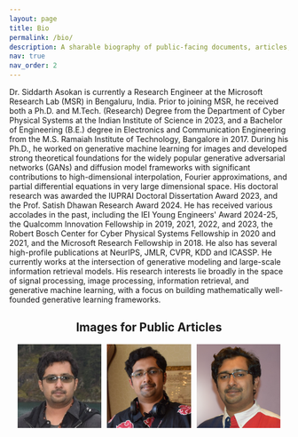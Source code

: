 ```yaml
---
layout: page
title: Bio
permalink: /bio/
description: A sharable biography of public-facing documents, articles, and broadcast emails.
nav: true
nav_order: 2
---
```


<style>
    /* Container to hold the images in a row */
    .image-row {
      display: flex;          /* Arrange images in a row */
      gap: 10px;              /* Space between images */
      flex-wrap: wrap;        /* Allow images to wrap on smaller screens */
      justify-content: center;/* Center the images */
    }

    /* Image styles */
    .image-row img {
      flex: 1 1 auto;        /* Let images grow/shrink to fit */
      max-width: 30%;        /* Each image takes up a maximum of 30% of row */
      height: auto;          /* Maintain aspect ratio */
      display: block;        /* Remove any inline spacing */
    }

    /* Optional: Adjust for smaller screens */
    @media (max-width: 600px) {
      .image-row img {
        max-width: 80%;      /* Larger width on small screens */
        margin: 0 auto;      /* Center images on their own lines */
      }
    }
</style>


Dr. Siddarth Asokan is currently a Research Engineer at the Microsoft Research Lab (MSR) in Bengaluru, India. Prior to joining MSR, he received both a Ph.D. and M.Tech. (Research) Degree from the Department of Cyber Physical Systems at the Indian Institute of Science in 2023, and a Bachelor of Engineering (B.E.) degree in Electronics and Communication Engineering from the M.S. Ramaiah Institute of Technology, Bangalore in 2017. During his Ph.D., he worked on generative machine learning for images and developed strong theoretical foundations for the widely popular generative adversarial networks (GANs) and diffusion model frameworks with significant contributions to high-dimensional interpolation, Fourier approximations, and partial differential equations in very large dimensional space. His doctoral research was awarded the IUPRAI Doctoral Dissertation Award 2023, and the Prof. Satish Dhawan Research Award 2024. He has received various accolades in the past, including the IEI Young Engineers' Award 2024-25, the Qualcomm Innovation Fellowship in 2019, 2021, 2022, and 2023, the Robert Bosch Center for Cyber Physical Systems Fellowship in 2020 and 2021, and the Microsoft Research Fellowship in 2018. He also has several high-profile publications at NeurIPS, JMLR, CVPR, KDD and ICASSP. He currently works at the intersection of generative modeling and large-scale information retrieval models. His research interests lie broadly in the space of signal processing, image processing, information retrieval, and generative machine learning, with a focus on building mathematically well-founded generative learning frameworks.

<h2 style="text-align: center;">Images for Public Articles</h2>

<div class="image-row">
  <img src="/assets/img/headshots/H1.png" alt="Sample Image 1">
  <img src="/assets/img/headshots/H2.png" alt="Sample Image 2">
  <img src="/assets/img/headshots/H3.png" alt="Sample Image 3">
</div>

